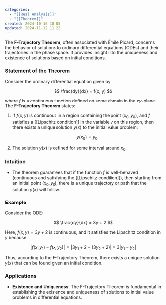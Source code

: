 ```yaml
---
categories:
  - "[[Real Analysis]]"
  - "[[Theorem]]"
created: 2024-10-16 18:05
updated: 2024-11-12 11:22
---
```

The **F-Trajectory Theorem**, often associated with Émile Picard, concerns the behavior of solutions to ordinary differential equations (ODEs) and their trajectories in the phase space. It provides insight into the uniqueness and existence of solutions based on initial conditions.

### Statement of the Theorem

Consider the ordinary differential equation given by:

$$
\frac{dy}{dx} = f(x, y)
$$

where $f$ is a continuous function defined on some domain in the $xy$-plane. The **F-Trajectory Theorem** states:

1. If $f(x, y)$ is continuous in a region containing the point $(x_0, y_0)$, and $f$ satisfies a [[Lipschitz condition]] in the variable $y$ on this region, then there exists a unique solution $y(x)$ to the initial value problem:

   $$
   y(x_0) = y_0 
   $$

2. The solution $y(x)$ is defined for some interval around $x_0$.

### Intuition

- The theorem guarantees that if the function $f$ is well-behaved (continuous and satisfying the [[Lipschitz condition]]), then starting from an initial point $(x_0, y_0)$, there is a unique trajectory or path that the solution $y(x)$ will follow.

### Example

Consider the ODE:

$$
\frac{dy}{dx} = 3y + 2
$$

Here, $f(x, y) = 3y + 2$ is continuous, and it satisfies the Lipschitz condition in $y$ because:

$$
|f(x, y_1) - f(x, y_2)| = |3y_1 + 2 - (3y_2 + 2)| = 3 |y_1 - y_2|
$$

Thus, according to the F-Trajectory Theorem, there exists a unique solution $y(x)$ that can be found given an initial condition.

### Applications

- **Existence and Uniqueness**: The F-Trajectory Theorem is fundamental in establishing the existence and uniqueness of solutions to initial value problems in differential equations.